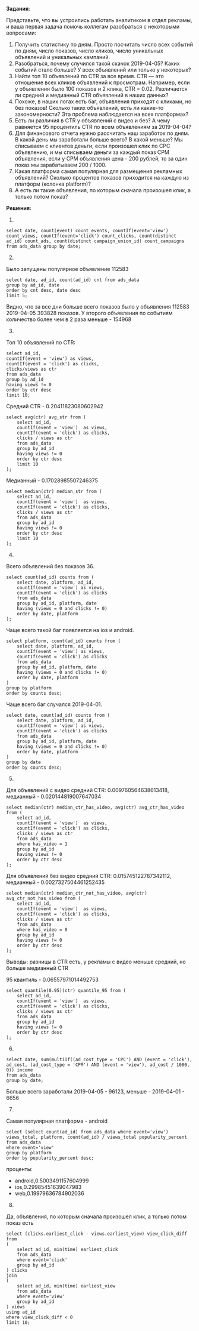 **Задания**:

Представьте, что вы устроились работать аналитиком в отдел рекламы, и ваша первая задача помочь коллегам разобраться с некоторыми вопросами:

1. Получить статистику по дням. Просто посчитать число всех событий по дням, число показов, число кликов, число уникальных объявлений и уникальных кампаний.
1. Разобраться, почему случился такой скачок 2019-04-05? Каких событий стало больше? У всех объявлений или только у некоторых?
1. Найти топ 10 объявлений по CTR за все время. CTR — это отношение всех кликов объявлений к просмотрам. Например, если у объявления было 100 показов и 2 клика, CTR = 0.02. Различается ли средний и медианный CTR объявлений в наших данных?
1. Похоже, в наших логах есть баг, объявления приходят с кликами, но без показов! Сколько таких объявлений, есть ли какие-то закономерности? Эта проблема наблюдается на всех платформах?
1. Есть ли различия в CTR у объявлений с видео и без? А чему равняется 95 процентиль CTR по всем объявлениям за 2019-04-04?
1. Для финансового отчета нужно рассчитать наш заработок по дням. В какой день мы заработали больше всего? В какой меньше? Мы списываем с клиентов деньги, если произошел клик по CPC объявлению, и мы списываем деньги за каждый показ CPM объявления, если у CPM объявления цена - 200 рублей, то за один показ мы зарабатываем 200 / 1000.
1. Какая платформа самая популярная для размещения рекламных объявлений? Сколько процентов показов приходится на каждую из платформ (колонка platform)?
1. А есть ли такие объявления, по которым сначала произошел клик, а только потом показ?


**Решения:**

1.
```
select date, count(event) count_events, countIf(event='view') count_views, countIf(event='click') count_clicks, count(distinct ad_id) count_ads, count(distinct campaign_union_id) count_campaigns from ads_data group by date;
```

2.

Было запущены популярное объявление 112583

```
select date, ad_id, count(ad_id) cnt from ads_data
group by ad_id, date
order by cnt desc, date desc
limit 5;
```

Видно, что за все дни больше всего показов было у объявления 112583 2019-04-05 393828 показов. У второго объявления по событиям количество более чем в 2 раза меньше - 154968


3.

Топ 10 объявлений по CTR:
```
select ad_id,
countIf(event = 'view') as views,
countIf(event = 'click') as clicks,
clicks/views as ctr
from ads_data
group by ad_id
having views != 0
order by ctr desc
limit 10;
```

Средний CTR - 0.20411823080602942

```
select avg(ctr) avg_str from (
    select ad_id,
    countIf(event = 'view')  as views,
    countIf(event = 'click') as clicks,
    clicks / views as ctr
    from ads_data
    group by ad_id
    having views != 0
    order by ctr desc
    limit 10
);
```

Медианный - 0.17028985507246375

```
select median(ctr) median_str from (
    select ad_id,
    countIf(event = 'view')  as views,
    countIf(event = 'click') as clicks,
    clicks / views as ctr
    from ads_data
    group by ad_id
    having views != 0
    order by ctr desc
    limit 10
);
```

4.

Всего объявлений без показов 36.

```
select count(ad_id) counts from (
    select date, platform, ad_id,
    countIf(event = 'view') as views,
    countIf(event = 'click') as clicks
    from ads_data
    group by ad_id, platform, date
    having (views = 0 and clicks != 0)
    order by date, platform
);
```

Чаще всего такой баг появляется на ios и android.

```
select platform, count(ad_id) counts from (
    select date, platform, ad_id,
    countIf(event = 'view') as views,
    countIf(event = 'click') as clicks
    from ads_data
    group by ad_id, platform, date
    having (views = 0 and clicks != 0)
    order by date, platform
)
group by platform
order by counts desc;
```

Чаще всего баг случался 2019-04-01.

```
select date, count(ad_id) counts from (
    select date, platform, ad_id,
    countIf(event = 'view') as views,
    countIf(event = 'click') as clicks
    from ads_data
    group by ad_id, platform, date
    having (views = 0 and clicks != 0)
    order by date, platform
)
group by date
order by counts desc;
```

5.
Для объявлений с видео средний CTR: 0.009760564638613418, медианный -  0.020144819007647034

```
select median(ctr) median_ctr_has_video, avg(ctr) avg_ctr_has_video from (
    select ad_id,
    countIf(event = 'view')  as views,
    countIf(event = 'click') as clicks,
    clicks / views as ctr
    from ads_data
    where has_video = 1
    group by ad_id
    having views != 0
    order by ctr desc
);
```

Для объявлений без видео средний CTR: 0.015745122787342112, медианный - 0.0027327504461252435

```
select median(ctr) median_ctr_not_has_video, avg(ctr) avg_ctr_not_has_video from (
    select ad_id,
    countIf(event = 'view')  as views,
    countIf(event = 'click') as clicks,
    clicks / views as ctr
    from ads_data
    where has_video = 0
    group by ad_id
    having views != 0
    order by ctr desc
);
```

Выводы: разницы в CTR есть, у рекламы с видео меньше средний, но больше медианный CTR


95 квантиль - 0.06557971014492753

```
select quantile(0.95)(ctr) quantile_95 from (
    select ad_id,
    countIf(event = 'view')  as views,
    countIf(event = 'click') as clicks,
    clicks / views as ctr
    from ads_data
    group by ad_id
    having views != 0
    order by ctr desc
);
```
 

6.

```
select date, sum(multiIf((ad_cost_type = 'CPC') AND (event = 'click'), ad_cost, (ad_cost_type = 'CPM') AND (event = 'view'), ad_cost / 1000, 0)) income
from ads_data
group by date;
```

Больше всего заработали 2019-04-05 - 96123, меньше - 2019-04-01 - 6656


7.

Самая популярная платформа - android

```
select (select count(ad_id) from ads_data where event='view') views_total, platform, count(ad_id) / views_total popularity_percent
from ads_data
where event='view'
group by platform
order by popularity_percent desc;
```

проценты:
- android,0.5003491157604999
- ios,0.29985451639047983
- web,0.19979636784902036

 

8.

Да, объявления, по которым сначала произошел клик, а только потом показ есть

```
select (clicks.earliest_click - views.earliest_view) view_click_diff from
(
    select ad_id, min(time) earliest_click
    from ads_data
    where event='click'
    group by ad_id
) clicks
join
(
    select ad_id, min(time) earliest_view
    from ads_data
    where event='view'
    group by ad_id
) views
using ad_id
where view_click_diff < 0
limit 10;
```
